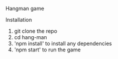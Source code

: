 Hangman game

Installation

1. git clone the repo
2. cd hang-man
3. 'npm install' to install any dependencies
4. 'npm start' to run the game
